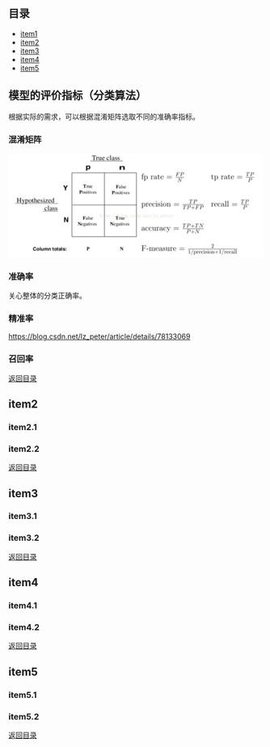 ## <span id="jump0">目录<span>
  
  * [item1](#jump1)
  * [item2](#jump2)
  * [item3](#jump3)
  * [item4](#jump4)
  * [item5](#jump5)

## <span id="jump1">模型的评价指标（分类算法）<span>
  
  根据实际的需求，可以根据混淆矩阵选取不同的准确率指标。
  
  ### 混淆矩阵
  <p align="center">
    <img src="https://github.com/mylu314/blog/blob/main/images/confusion%20matrix.png">
  <p>
  
  ### 准确率
  
  关心整体的分类正确率。
  
  ### 精准率
  
  https://blog.csdn.net/lz_peter/article/details/78133069
  
  ### 召回率
  
[返回目录](#jump0)


## <span id="jump2">item2<span>
  
  ### item2.1
 
  ### item2.2
  
 
[返回目录](#jump0)

## <span id="jump3">item3<span>
  
  ### item3.1
 
  ### item3.2

[返回目录](#jump0)

## <span id="jump4">item4<span>
  
  ### item4.1
 
  ### item4.2

[返回目录](#jump0)


## <span id="jump5">item5<span>
  
  ### item5.1
 
  ### item5.2
  
[返回目录](#jump0)


